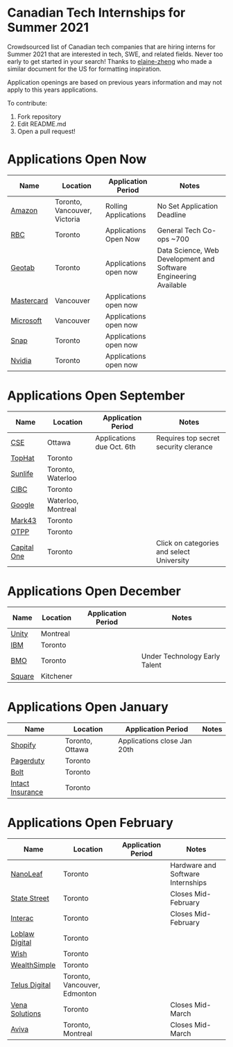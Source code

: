 # Canadian Tech Internships for Summer 2021
Crowdsourced list of Canadian tech companies that are hiring interns for Summer 2021 that are interested in tech, SWE, and related fields. Never too early to get started in your search! Thanks to [elaine-zheng](https://github.com/elaine-zheng/summer2020internships) who made a similar document for the US for formatting inspiration.

Application openings are based on previous years information and may not apply to this years applications.

To contribute:
 1. Fork repository
 2. Edit README.md
 3. Open a pull request!

 
 # Applications Open Now
 | Name  |  Location |  Application Period |  Notes |
 |---|---|---|---|
 |  [Amazon](https://www.amazon.jobs/en/jobs/1246145/software-development-engineer-intern-winter-2021-canada) |  Toronto, Vancouver, Victoria | Rolling Applications | No Set Application Deadline  |
 |  [RBC](https://jobs.rbc.com/ca/en/c/internship-coop-jobs) |  Toronto | Applications Open Now  |  General Tech Co-ops ~700  |
 |  [Geotab](https://careers.geotab.com/jobs/description/8ad9e208-21cc-4ed8-90ac-5a07b6745f0a/) |  Toronto | Applications open now  |  Data Science, Web Development and Software Engineering Available |
 |  [Mastercard](https://mastercard.wd1.myworkdayjobs.com/CorporateCareers/job/Vancouver-Canada/Software-Development-Engineer-Intern--Summer-2021_R-113650-1) |  Vancouver | Applications open now  |  |
 |  [Microsoft](https://careers.microsoft.com/students/us/en/job/870957/Internship-Opportunities-for-Students-Software-Engineer) |  Vancouver | Applications open now  |  |
 |  [Snap](https://wd1.myworkdaysite.com/en-US/recruiting/snapchat/snap/job/Toronto-Canada/Software-Engineer-Intern---Fall-2021--August-17---Sept-4-_R0014582) |  Toronto | Applications open now  |  |
 |  [Nvidia](https://nvidia.wd5.myworkdayjobs.com/NVIDIAExternalCareerSite/3/refreshFacet/318c8bb6f553100021d223d9780d30be) |  Toronto | Applications open now |  |

 
 

 # Applications Open September 
 | Name  |  Location |  Application Period |  Notes |
 |---|---|---|---|
  |  [CSE](https://www.cse-cst.gc.ca/en/careers-carrieres/students-etudiants/opportunities) |  Ottawa | Applications due Oct. 6th   |  Requires top secret security clerance  |
 |  [TopHat](https://jobs.lever.co/tophat) |  Toronto |  |   |
 |  [Sunlife](https://sunlife.wd3.myworkdayjobs.com/Campus/3/refreshFacet/318c8bb6f553100021d223d9780d30be) |  Toronto, Waterloo |  |   |
 |  [CIBC]( https://cibc.wd3.myworkdayjobs.com/campus) |  Toronto |    |   |
 |  [Google](https://careers.google.com/jobs/results/?company=Google&company=Google%20Fiber&company=YouTube&employment_type=INTERN&location=Canada&q=&sort_by=relevance) |  Waterloo, Montreal |  |   |
 |  [Mark43](https://www.mark43.com/departments/engineering/) |  Toronto |   |  |
 |  [OTPP](https://otppb.wd3.myworkdayjobs.com/OntarioTeachers_Careers/0/refreshFacet/318c8bb6f553100021d223d9780d30be) |  Toronto |   |   |
 |  [Capital One](https://www.capitalonecareers.ca/search-jobs) |  Toronto |  | Click on categories and select University  |


 # Applications Open December 
 | Name  |  Location |  Application Period |  Notes |
 |---|---|---|---|
 |  [Unity]( https://careers.unity.com/university) |  Montreal | |   |
 |  [IBM](https://careers.ibm.com/ListJobs/All/Search/Position-Type/Intern/Country/CA//?lang=en) |  Toronto |   |   |
 |  [BMO](https://bmo.wd3.myworkdayjobs.com/External/5/refreshFacet/318c8bb6f553100021d223d9780d30be) |  Toronto |  | Under Technology Early Talent |
 |  [Square](https://careers.squareup.com/ca/en/university) |  Kitchener |  |   |
 
  # Applications Open January 
 | Name  |  Location |  Application Period |  Notes |
 |---|---|---|---|
 |  [Shopify](https://www.shopify.ca/careers/search?specialties%5B%5D=interns&keywords=&sort=specialty_asc) |  Toronto, Ottawa |  Applications close Jan 20th |  |
 |  [Pagerduty](https://jobs.lever.co/pagerduty?commitment=Intern%2FCAP) |  Toronto |  |   |
 |  [Bolt](https://www.bolt.com/careers/) |  Toronto |   |   |
 |  [Intact Insurance](https://careers.intact.ca/ca/en/c/students-jobs) |  Toronto |  |   |

 # Applications Open February 
 | Name  |  Location |  Application Period |  Notes |
 |---|---|---|---|
 |  [NanoLeaf](https://www.indeedjobs.com/nanoleaf/jobs) |  Toronto |   |  Hardware and Software Internships |
 |  [State Street](https://statestreet.wd1.myworkdayjobs.com/Global/1/refreshFacet/318c8bb6f553100021d223d9780d30be) |  Toronto | |  Closes Mid-February |
 |  [Interac](https://interac.applytojob.com/apply) |  Toronto |    |  Closes Mid-February | |
 |  [Loblaw Digital](https://jobs.lever.co/loblawdigital) |  Toronto | |   |
 |  [Wish](https://jobs.lever.co/wish?department=University&team=University&location=Toronto%2C%20Canada) |  Toronto | |   |
 |  [WealthSimple](https://jobs.lever.co/wealthsimple?commitment=Intern) |  Toronto |   |   |
 |  [Telus Digital](https://telus.taleo.net/careersection/10000/jobsearch.ftl?f=null&a=null&multiline=true&ignoreSavedQuery?linktype=subnav#) |  Toronto, Vancouver, Edmonton |    |   |
 |  [Vena Solutions](https://careers.venasolutions.com/job-board/) |  Toronto |   |  Closes Mid-March |
 |  [Aviva](https://careers.avivacanada.com/career-levels/starting-your-career) |  Toronto, Montreal |  |  Closes Mid-March |

